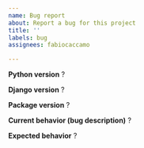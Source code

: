 ```yaml
---
name: Bug report
about: Report a bug for this project
title: ''
labels: bug
assignees: fabiocaccamo

---
```


**Python version**
?

**Django version**
?

**Package version**
?

**Current behavior (bug description)**
?

**Expected behavior**
?
